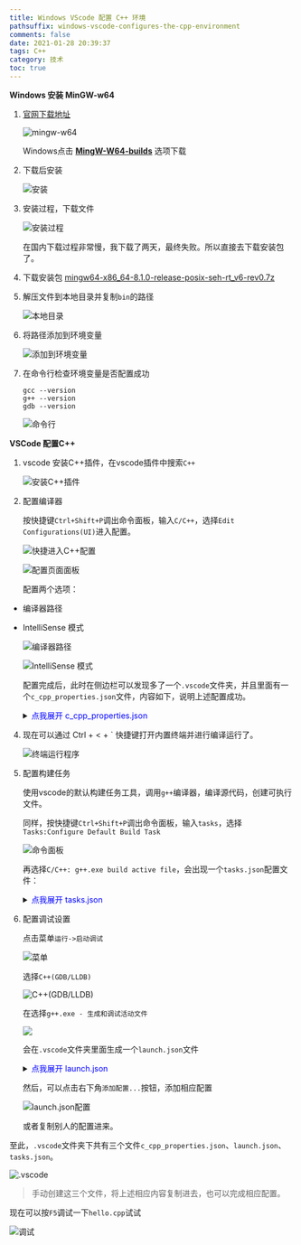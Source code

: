 ```yaml
---
title: Windows VScode 配置 C++ 环境
pathsuffix: windows-vscode-configures-the-cpp-environment
comments: false
date: 2021-01-28 20:39:37
tags: C++
category: 技术
toc: true
---
```

**Windows 安装 MinGW-w64**

1. [官网下载地址](http://mingw-w64.org/doku.php/download)

   ![mingw-w64](img0.png)

   Windows点击 **[MingW-W64-builds](http://mingw-w64.org/doku.php/download/mingw-builds)** 选项下载

2. 下载后安装

   ![安装](img4.png)

3. 安装过程，下载文件

   ![安装过程](img5.png)

   在国内下载过程非常慢，我下载了两天，最终失败。所以直接去下载安装包了。

4. 下载安装包 [mingw64-x86_64-8.1.0-release-posix-seh-rt_v6-rev0.7z](mingw64-x86_64-8.1.0-release-posix-seh-rt_v6-rev0.7z "mingw64-x86_64-8.1.0-release-posix-seh-rt_v6-rev0.7z")

5. 解压文件到本地目录并复制`bin`的路径

   ![本地目录](img2.png)

6. 将路径添加到环境变量

   ![添加到环境变量](img1.png)

7. 在命令行检查环境变量是否配置成功

   ```
   gcc --version
   g++ --version
   gdb --version
   ```

   ![命令行](img3.png)

**VSCode 配置C++**

1. vscode 安装C++插件，在vscode插件中搜索`C++`

   ![安装C++插件](img6.png)

2. 配置编译器

   按快捷键`Ctrl+Shift+P`调出命令面板，输入`C/C++`，选择`Edit Configurations(UI)`进入配置。

   ![快捷进入C++配置](img7.png)

    ![配置页面面板](img8.png)

    配置两个选项：

- 编译器路径

- IntelliSense 模式

  ![编译器路径](img9.png)

    ![IntelliSense 模式](img10.png)

    配置完成后，此时在侧边栏可以发现多了一个`.vscode`文件夹，并且里面有一个`c_cpp_properties.json`文件，内容如下，说明上述配置成功。

    <details>
    <summary><font color='blue'>点我展开 c_cpp_properties.json</font></summary>

    ```json
    {
        "configurations": [
            {
                "name": "Win32",
                "includePath": [
                    "${workspaceFolder}/**"
                ],
                "defines": [
                    "_DEBUG",
                    "UNICODE",
                    "_UNICODE"
                ],
                "compilerPath": "D:/Program Files (x86)/mingw-w64/mingw64-x86_64-8.1.0-release-posix-seh-rt_v6-rev0/mingw64/bin/g++.exe",
                "cStandard": "gnu17",
                "cppStandard": "gnu++14",
                "intelliSenseMode": "gcc-x64"
            }
        ],
        "version": 4
    }
    ```

    </details>

4. 现在可以通过 Ctrl + < + ` 快捷键打开内置终端并进行编译运行了。

    ![终端运行程序](img11.png)

5. 配置构建任务

   使用vscode的默认构建任务工具，调用`g++`编译器，编译源代码，创建可执行文件。

   同样，按快捷键`Ctrl+Shift+P`调出命令面板，输入`tasks`，选择`Tasks:Configure Default Build Task`

   ![命令面板](img12.png)

   再选择`C/C++: g++.exe build active file`，会出现一个`tasks.json`配置文件：

    <details>
    <summary><font color='blue'>点我展开 tasks.json</font></summary>

    ```json
    {
        "version": "2.0.0",
        "tasks": [
            {
                "type": "cppbuild",
                "label": "C/C++: g++.exe build active file",
                "command": "D:/Program Files (x86)/mingw-w64/mingw64-x86_64-8.1.0-release-posix-seh-rt_v6-rev0/mingw64/bin/g++.exe",
                "args": [
                    "-g",
                    "${file}",
                    "-o",
                    "${fileDirname}\\${fileBasenameNoExtension}.exe"
                ],
                "options": {
                    "cwd": "D:/Program Files (x86)/mingw-w64/mingw64-x86_64-8.1.0-release-posix-seh-rt_v6-rev0/mingw64/bin"
                },
                "problemMatcher": [
                    "$gcc"
                ],
                "group": {
                    "kind": "build",
                    "isDefault": true
                },
                "detail": "compiler: \"D:/Program Files (x86)/mingw-w64/mingw64-x86_64-8.1.0-release-posix-seh-rt_v6-rev0/mingw64/bin/g++.exe\""
            }
        ]
    }
    ```

    </details>

6. 配置调试设置

   点击菜单`运行->启动调试`

   ![菜单](img13.png)

   选择`C++(GDB/LLDB)`

   ![C++(GDB/LLDB)](img14.png)

   在选择`g++.exe - 生成和调试活动文件`

   ![](img15.png)

   会在`.vscode`文件夹里面生成一个`launch.json`文件

    <details>
    <summary><font color='blue'>点我展开 launch.json</font></summary>

    ```json
    {
        // 使用 IntelliSense 了解相关属性。 
        // 悬停以查看现有属性的描述。
        // 欲了解更多信息，请访问: https://go.microsoft.com/fwlink/?linkid=830387
        "version": "0.2.0",
        "configurations": [
            {
                "name": "g++.exe - 生成和调试活动文件",
                "type": "cppdbg",
                "request": "launch",
                "program": "${fileDirname}\\${fileBasenameNoExtension}.exe",
                "args": [],
                "stopAtEntry": false,
                "cwd": "D:/Program Files (x86)/mingw-w64/mingw64-x86_64-8.1.0-release-posix-seh-rt_v6-rev0/mingw64/bin",
                "environment": [],
                "externalConsole": false,
                "MIMode": "gdb",
                "miDebuggerPath": "D:\\Program Files (x86)\\mingw-w64\\mingw64-x86_64-8.1.0-release-posix-seh-rt_v6-rev0\\mingw64\\bin\\gdb.exe",
                "setupCommands": [
                    {
                        "description": "为 gdb 启用整齐打印",
                        "text": "-enable-pretty-printing",
                        "ignoreFailures": true
                    }
                ],
                "preLaunchTask": "C/C++: g++.exe build active file"
            }
        ]
    }
    ```

    </details>

    然后，可以点击右下角`添加配置...`按钮，添加相应配置

    ![launch.json配置](img17.png)

    或者复制别人的配置进来。



至此，`.vscode`文件夹下共有三个文件`c_cpp_properties.json`、`launch.json`、`tasks.json`。

![.vscode](img16.png)

> 手动创建这三个文件，将上述相应内容复制进去，也可以完成相应配置。



现在可以按`F5`调试一下`hello.cpp`试试

![调试](img18.png)

